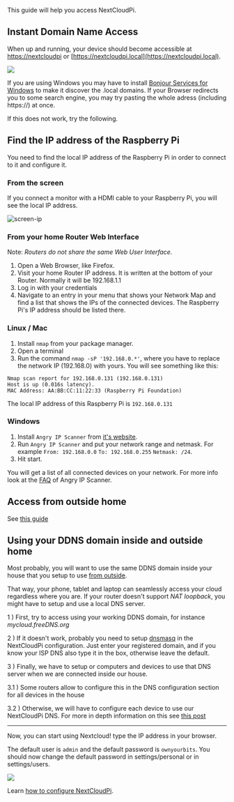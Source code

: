 [nc-wifi]: https://github.com/nextcloud/nextcloudpi/wiki/Configuration-Reference#nc-wifi

This guide will help you access NextCloudPi.

## Instant Domain Name Access
When up and running, your device should become accessible at [https://nextcloudpi](https://nextcloudpi) or [https://nextcloudpi.local](https://nextcloudpi.local).

![](https://ownyourbits.com/wp-content/uploads/2017/09/local-access1.jpg)

If you are using Windows you may have to install [Bonjour Services for Windows](https://support.apple.com/kb/DL999)  to make it discover the .local domains. If your Browser redirects you to some search engine, you may try pasting the whole adress (including https://) at once.

If this does not work, try the following.

## Find the IP address of the Raspberry Pi
You need to find the local IP address of the Raspberry Pi in order to connect to it and configure it.

### From the screen
If you connect a monitor with a HDMI cable to your Raspberry Pi, you will see the local IP address.

![screen-ip](https://ownyourbits.com/wp-content/uploads/2017/02/nextcloudpi_boot.jpg)

### From your home Router Web Interface
Note: *Routers do not share the same Web User Interface.*  
1. Open a Web Browser, like Firefox.
2. Visit your home Router IP address. It is written at the bottom of your Router. Normally it will be 192.168.1.1
3. Log in with your credentials
4. Navigate to an entry in your menu that shows your Network Map and find a list that shows the IPs of the connected devices. The Raspberry Pi's IP address should be listed there.

### Linux / Mac
1. Install `nmap` from your package manager.
2. Open a terminal 
3. Run the command `nmap -sP '192.168.0.*'`, where you have to replace the network IP (192.168.0) with yours.
You will see something like this:
```
Nmap scan report for 192.168.0.131 (192.168.0.131)
Host is up (0.016s latency).
MAC Address: AA:BB:CC:11:22:33 (Raspberry Pi Foundation)
```

The local IP address of this Raspberry Pi is `192.168.0.131`

### Windows
1. Install `Angry IP Scanner` from [it's website](http://angryip.org/).
2. Run `Angry IP Scanner` and put your network range and netmask. For example `From: 192.168.0.0` `To: 192.168.0.255` `Netmask: /24`.
3. Hit start.

You will get a list of all connected devices on your network. For more info look at the [FAQ](http://angryip.org/faq/) of Angry IP Scanner.

## Access from outside home

See [this guide](https://github.com/nextcloud/nextcloudpi/wiki/How-to-access-from-outside)

## Using your DDNS domain inside and outside home

Most probably, you will want to use the same DDNS domain inside your house that you setup to use [from outside](https://github.com/nextcloud/nextcloudpi/wiki/How-to-access-from-outside).

That way, your phone, tablet and laptop can seamlessly access your cloud regardless where you are. If your router doesn't support _NAT loopback_, you might have to setup and use a local DNS server.

1 ) First, try to access using your working DDNS domain, for instance _mycloud.freeDNS.org_

2 ) If it doesn't work, probably you need to setup [dnsmasq](https://github.com/nextcloud/nextcloudpi/wiki/Configuration-Reference#dnsmasq) in the NextCloudPi configuration. Just enter your registered domain, and if you know your ISP DNS also type it in the box, otherwise leave the default.

3 ) Finally, we have to setup or computers and devices to use that DNS server when we are connected inside our house.

  3.1 ) Some routers allow to configure this in the DNS configuration section for all devices in the house

  3.2 ) Otherwise, we will have to configure each device to use our NextCloudPi DNS. For more in depth information on this see [this post](https://ownyourbits.com/2017/03/09/dnsmasq-as-dns-cache-server-for-nextcloudpi-and-raspbian/)

---

Now, you can start using Nextcloud! type the IP address in your browser.

The default user is `admin` and the default password is `ownyourbits`. You should now change the default password in settings/personal or in settings/users.

![](https://user-images.githubusercontent.com/21343324/30252853-f31d11bc-9679-11e7-9591-df42c9fd13be.png)



Learn [how to configure NextCloudPi](https://github.com/nextcloud/nextcloudpi/wiki/How-to-configure-NextCloudPi).